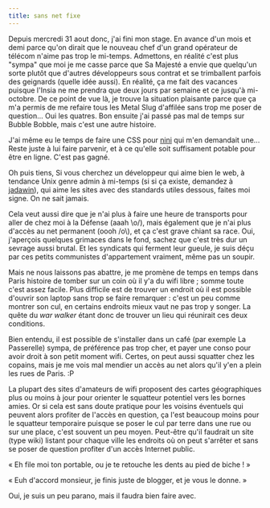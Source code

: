 ```yaml
---
title: sans net fixe
---
```


Depuis mercredi 31 aout donc, j'ai fini mon stage. En avance d'un mois et demi
parce qu'on dirait que le nouveau chef d'un grand opérateur de télécom n'aime
pas trop le mi-temps. Admettons, en réalité c'est plus "sympa" que moi je me
casse parce que Sa Majesté a envie que quelqu'un sorte plutôt que d'autres
développeurs sous contrat et se trimballent parfois des geignards (quelle idée
aussi). En réalité, ça me fait des vacances puisque l'Insia ne me prendra que
deux jours par semaine et ce jusqu'à mi-octobre. De ce point de vue là, je
trouve la situation plaisante parce que ça m'a permis de me refaire tous les
Metal Slug d'affilée sans trop me poser de question... Oui les quatres. Bon
ensuite j'ai passé pas mal de temps sur Bubble Bobble, mais c'est une autre
histoire.

J'ai même eu le temps de faire une CSS pour [nini](http://www.neolao.com/nini)
qui m'en demandait une... Reste juste à lui faire parvenir, et à ce qu'elle
soit suffisament potable pour être en ligne. C'est pas gagné.

Oh puis tiens, Si vous cherchez un développeur qui aime bien le web, à
tendance Unix genre admin à mi-temps (si si ça existe, demandez à
[jadawin](http://uname.tuxaco.net)), qui aime les sites avec des standards
utiles dessous, faites moi signe. On ne sait jamais.

Cela veut aussi dire que je n'ai plus à faire une heure de transports pour
aller de chez moi à la Défense (aaah \o/), mais également que je n'ai plus
d'accès au net permanent (oooh /o\\), et ça c'est grave chiant sa race. Oui,
j'aperçois quelques grimaces dans le fond, sachez que c'est très dur un
sevrage aussi brutal. Et les syndicats qui ferment leur gueule, je suis déçu
par ces petits communistes d'appartement vraiment, même pas un soupir.

Mais ne nous laissons pas abattre, je me promène de temps en temps dans Paris
histoire de tomber sur un coin où il y'a du wifi libre ; somme toute c'est
assez facile. Plus difficile est de trouver un endroit où il est possible
d'ouvrir son laptop sans trop se faire remarquer : c'est un peu comme montrer
son cul, en certains endroits mieux vaut ne pas trop y songer. La quête du
_war walker_ étant donc de trouver un lieu qui réunirait ces deux conditions.

Bien entendu, il est possible de s'installer dans un café (par exemple La
Passerelle) sympa, de préférence pas trop cher, et payer une conso pour avoir
droit à son petit moment wifi. Certes, on peut aussi squatter chez les
copains, mais je me vois mal mendier un accès au net alors qu'il y'en a plein
les rues de Paris. :P

La plupart des sites d'amateurs de wifi proposent des cartes géographiques
plus ou moins à jour pour orienter le squatteur potentiel vers les bornes
amies. Or si cela est sans doute pratique pour les voisins éventuels qui
peuvent alors profiter de l'accès en question, ça l'est beaucoup moins pour le
squatteur temporaire puisque se poser le cul par terre dans une rue ou sur une
place, c'est souvent un peu moyen. Peut-être qu'il faudrait un site (type
wiki) listant pour chaque ville les endroits où on peut s'arrêter et sans se
poser de question profiter d'un accès Internet public.

« Eh file moi ton portable, ou je te retouche les dents au pied de biche ! »

« Euh d'accord monsieur, je finis juste de blogger, et je vous le donne. »

Oui, je suis un peu parano, mais il faudra bien faire avec.

